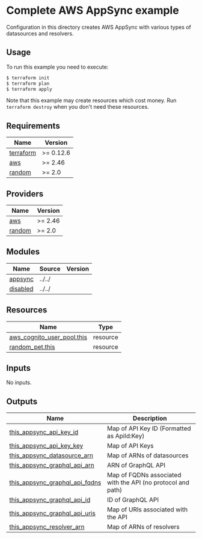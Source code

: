# Complete AWS AppSync example

Configuration in this directory creates AWS AppSync with various types of datasources and resolvers.


## Usage

To run this example you need to execute:

```bash
$ terraform init
$ terraform plan
$ terraform apply
```

Note that this example may create resources which cost money. Run `terraform destroy` when you don't need these resources.

<!-- BEGINNING OF PRE-COMMIT-TERRAFORM DOCS HOOK -->
## Requirements

| Name | Version |
|------|---------|
| <a name="requirement_terraform"></a> [terraform](#requirement\_terraform) | >= 0.12.6 |
| <a name="requirement_aws"></a> [aws](#requirement\_aws) | >= 2.46 |
| <a name="requirement_random"></a> [random](#requirement\_random) | >= 2.0 |

## Providers

| Name | Version |
|------|---------|
| <a name="provider_aws"></a> [aws](#provider\_aws) | >= 2.46 |
| <a name="provider_random"></a> [random](#provider\_random) | >= 2.0 |

## Modules

| Name | Source | Version |
|------|--------|---------|
| <a name="module_appsync"></a> [appsync](#module\_appsync) | ../../ |  |
| <a name="module_disabled"></a> [disabled](#module\_disabled) | ../../ |  |

## Resources

| Name | Type |
|------|------|
| [aws_cognito_user_pool.this](https://registry.terraform.io/providers/hashicorp/aws/latest/docs/resources/cognito_user_pool) | resource |
| [random_pet.this](https://registry.terraform.io/providers/hashicorp/random/latest/docs/resources/pet) | resource |

## Inputs

No inputs.

## Outputs

| Name | Description |
|------|-------------|
| <a name="output_this_appsync_api_key_id"></a> [this\_appsync\_api\_key\_id](#output\_this\_appsync\_api\_key\_id) | Map of API Key ID (Formatted as ApiId:Key) |
| <a name="output_this_appsync_api_key_key"></a> [this\_appsync\_api\_key\_key](#output\_this\_appsync\_api\_key\_key) | Map of API Keys |
| <a name="output_this_appsync_datasource_arn"></a> [this\_appsync\_datasource\_arn](#output\_this\_appsync\_datasource\_arn) | Map of ARNs of datasources |
| <a name="output_this_appsync_graphql_api_arn"></a> [this\_appsync\_graphql\_api\_arn](#output\_this\_appsync\_graphql\_api\_arn) | ARN of GraphQL API |
| <a name="output_this_appsync_graphql_api_fqdns"></a> [this\_appsync\_graphql\_api\_fqdns](#output\_this\_appsync\_graphql\_api\_fqdns) | Map of FQDNs associated with the API (no protocol and path) |
| <a name="output_this_appsync_graphql_api_id"></a> [this\_appsync\_graphql\_api\_id](#output\_this\_appsync\_graphql\_api\_id) | ID of GraphQL API |
| <a name="output_this_appsync_graphql_api_uris"></a> [this\_appsync\_graphql\_api\_uris](#output\_this\_appsync\_graphql\_api\_uris) | Map of URIs associated with the API |
| <a name="output_this_appsync_resolver_arn"></a> [this\_appsync\_resolver\_arn](#output\_this\_appsync\_resolver\_arn) | Map of ARNs of resolvers |
<!-- END OF PRE-COMMIT-TERRAFORM DOCS HOOK -->
